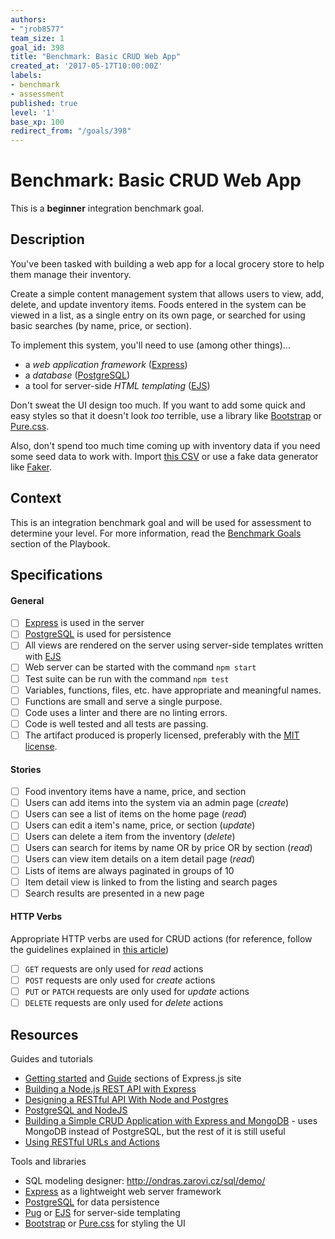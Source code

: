```yaml
---
authors:
- "jrob8577"
team_size: 1
goal_id: 398
title: "Benchmark: Basic CRUD Web App"
created_at: '2017-05-17T10:00:00Z'
labels:
- benchmark
- assessment
published: true
level: '1'
base_xp: 100
redirect_from: "/goals/398"
---
```


# Benchmark: Basic CRUD Web App

This is a **beginner** integration benchmark goal.

## Description

You've been tasked with building a web app for a local grocery store to help them manage their inventory.

Create a simple content management system that allows users to view, add, delete, and update inventory items. Foods entered in the system can be viewed in a list, as a single entry on its own page, or searched for using basic searches (by name, price, or section).

To implement this system, you'll need to use (among other things)...

- a _web application framework_ ([Express][])
- a _database_ ([PostgreSQL][])
- a tool for server-side _HTML templating_ ([EJS][])

Don't sweat the UI design too much. If you want to add some quick and easy styles so that it doesn't look _too_ terrible, use a library like [Bootstrap][] or [Pure.css][pure-css].

Also, don't spend too much time coming up with inventory data if you need some seed data to work with. Import [this CSV](https://gist.github.com/lg-bot/5b76b9910eaef705226dbcd876d35de2) or use a fake data generator like [Faker](https://github.com/marak/Faker.js/).

## Context

This is an integration benchmark goal and will be used for assessment to determine your level. For more information, read the [Benchmark Goals](https://playbook.learnersguild.org/Learning_Guide/Goals/Benchmark_Goals.html) section of the Playbook.

## Specifications

#### General
- [ ] [Express][express] is used in the server
- [ ] [PostgreSQL][postgresql] is used for persistence
- [ ] All views are rendered on the server using server-side templates written with [EJS][]
- [ ] Web server can be started with the command `npm start`
- [ ] Test suite can be run with the command `npm test`
- [ ] Variables, functions, files, etc. have appropriate and meaningful names.
- [ ] Functions are small and serve a single purpose.
- [ ] Code uses a linter and there are no linting errors.
- [ ] Code is well tested and all tests are passing.
- [ ] The artifact produced is properly licensed, preferably with the [MIT license](https://opensource.org/licenses/MIT).

#### Stories
- [ ] Food inventory items have a name, price, and section
- [ ] Users can add items into the system via an admin page (_create_)
- [ ] Users can see a list of items on the home page (_read_)
- [ ] Users can edit a item's name, price, or section (_update_)
- [ ] Users can delete a item from the inventory (_delete_)
- [ ] Users can search for items by name OR by price OR by section (_read_)
- [ ] Users can view item details on a item detail page (_read_)
- [ ] Lists of items are always paginated in groups of 10
- [ ] Item detail view is linked to from the listing and search pages
- [ ] Search results are presented in a new page

#### HTTP Verbs
Appropriate HTTP verbs are used for CRUD actions (for reference, follow the guidelines explained in [this article](http://www.vinaysahni.com/best-practices-for-a-pragmatic-restful-api#restful))
- [ ] `GET` requests are only used for _read_ actions
- [ ] `POST` requests are only used for _create_ actions
- [ ] `PUT` or `PATCH` requests are only used for _update_ actions
- [ ] `DELETE` requests are only used for _delete_ actions

## Resources

Guides and tutorials

- [Getting started](https://expressjs.com/en/starter/installing.html) and [Guide](https://expressjs.com/en/guide/routing.html) sections of Express.js site
- [Building a Node.js REST API with Express](https://medium.com/@jeffandersen/building-a-node-js-rest-api-with-express-46b0901f29b6#.qlp1sijze)
- [Designing a RESTful API With Node and Postgres](http://mherman.org/blog/2016/03/13/designing-a-restful-api-with-node-and-postgres/)
- [PostgreSQL and NodeJS](http://mherman.org/blog/2015/02/12/postgresql-and-nodejs/)
- [Building a Simple CRUD Application with Express and MongoDB](https://zellwk.com/blog/crud-express-mongodb/) - uses MongoDB instead of PostgreSQL, but the rest of it is still useful
- [Using RESTful URLs and Actions](http://www.vinaysahni.com/best-practices-for-a-pragmatic-restful-api#restful)

Tools and libraries

- SQL modeling designer: http://ondras.zarovi.cz/sql/demo/
- [Express][] as a lightweight web server framework
- [PostgreSQL][] for data persistence
- [Pug][] or [EJS][] for server-side templating
- [Bootstrap][] or [Pure.css][pure-css] for styling the UI

[express]: http://expressjs.com/
[postgresql]: https://www.postgresql.org/
[pug]: https://pugjs.org/
[ejs]: http://www.embeddedjs.com/
[bootstrap]: http://getbootstrap.com/
[pure-css]: https://purecss.io/
